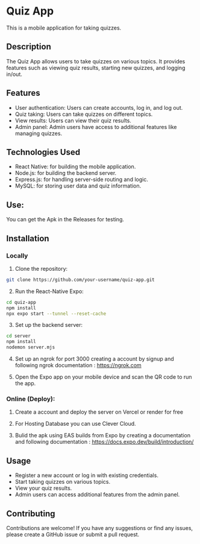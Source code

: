 # Quiz App

This is a mobile application for taking quizzes.

## Description

The Quiz App allows users to take quizzes on various topics. It provides features such as viewing quiz results, starting new quizzes, and logging in/out.

## Features

- User authentication: Users can create accounts, log in, and log out.
- Quiz taking: Users can take quizzes on different topics.
- View results: Users can view their quiz results.
- Admin panel: Admin users have access to additional features like managing quizzes.

## Technologies Used

- React Native: for building the mobile application.
- Node.js: for building the backend server.
- Express.js: for handling server-side routing and logic.
- MySQL: for storing user data and quiz information.

## Use:

You can get the Apk in the Releases for testing.

## Installation

### Locally

1. Clone the repository: 
```bash
git clone https://github.com/your-username/quiz-app.git
```

2. Run the React-Native Expo:
```bash
cd quiz-app
npm install
npx expo start --tunnel --reset-cache
```

3. Set up the backend server:
```bash
cd server
npm install
nodemon server.mjs
```
4. Set up an ngrok for port 3000 creating a account by signup and following ngrok documentation : https://ngrok.com

5. Open the Expo app on your mobile device and scan the QR code to run the app.

### Online (Deploy):

1. Create a account and deploy the server on Vercel or render for free

2. For Hosting Database you can use Clever Cloud.

3. Bulid the apk using EAS builds from Expo by creating a documentation and following documentation : https://docs.expo.dev/build/introduction/

## Usage

- Register a new account or log in with existing credentials.
- Start taking quizzes on various topics.
- View your quiz results.
- Admin users can access additional features from the admin panel.

## Contributing

Contributions are welcome! If you have any suggestions or find any issues, please create a GitHub issue or submit a pull request.

<!-- ## License

This project is licensed under the [MIT License](LICENSE). -->
